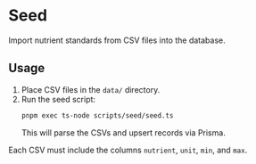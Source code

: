 # Seed

Import nutrient standards from CSV files into the database.

## Usage

1. Place CSV files in the `data/` directory.
2. Run the seed script:
   ```bash
   pnpm exec ts-node scripts/seed/seed.ts
   ```
   This will parse the CSVs and upsert records via Prisma.

Each CSV must include the columns `nutrient`, `unit`, `min`, and `max`.

